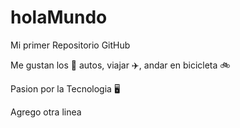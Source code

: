 # holaMundo

Mi primer Repositorio GitHub

Me gustan los 🚗 autos, viajar ✈️, andar en bicicleta 🚲

Pasion por la Tecnologia 🖥️

Agrego otra linea
